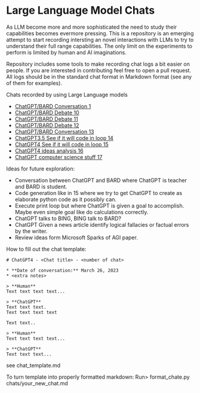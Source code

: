 # Large Language Model Chats

As LLM become more and more sophisticated the need to study their capabilities becomes evermore pressing. This is a repository is an emerging attempt to start recording intersting an novel interactions with LLMs to try to understand their full range capabilities. The only limit on the experiments to perform is limited by human and AI imaginations.

Repository includes some tools to make recording chat logs a bit easier on people.
If you are interested in contributing feel free to open a pull request. All logs should be in the standard chat format in Markdown format (see any of them for examples).

Chats recorded by using Large Language models

- [ChatGPT/BARD Conversation 1](chats/chatgpt-bard-1.md)
- [ChatGPT/BARD Debate 10](chats/chatgpt-bard-10.md)
- [ChatGPT/BARD Debate 11](chats/chatgpt-bard-11.md)
- [ChatGPT/BARD Debate 12](chats/chatgpt-bard-12.md)
- [ChatGPT/BARD Conversation 13](chats/chatgpt-bard-13.md)
- [ChatGPT3.5 See if it will code in loop 14](chats/chatgpt-14.md)
- [ChatGPT4 See if it will code in loop 15](chats/chatgpt-15.md)
- [ChatGPT4 ideas analysis 16](chats/chatgpt-16.md)
- [ChatGPT computer science stuff 17](chats/chatgpt-17.md)

Ideas for future exploration:
* Conversation between ChatGPT and BARD where ChatGPT is teacher and BARD is student.
* Code generation like in 15 where we try to get ChatGPT to create as elaborate python code as it possibly can.
* Execute print loop but where ChatGPT is given a goal to accomplish. Maybe even simple goal like do calculations correctly.
* ChatGPT talks to BING, BING talk to BARD?
* ChatGPT Given a news article identify logical fallacies or factual errors by the writer. 
* Review ideas form Microsoft Sparks of AGI paper.

How to fill out the chat template:
```
# ChatGPT4 - <Chat title> - <number of chat>

* **Date of conversation:** March 26, 2023
* <extra notes>

> **Human**
Text text text text...

> **ChatGPT**
Text text text.
Text text text text

Text text..

> **Human**
Text text text text...

> **ChatGPT**
Text text text...

```
see chat_template.md 
  
To turn template into properly formatted markdown:
Run> format_chate.py chats/your_new_chat.md
